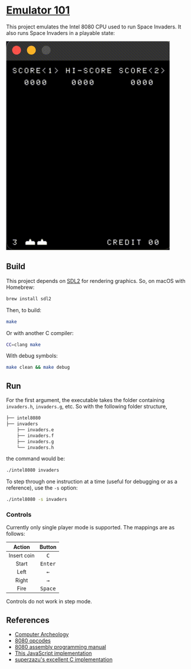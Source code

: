 # [Emulator 101](http://emulator101.com/)

This project emulates the Intel 8080 CPU used to run Space Invaders. It also runs Space Invaders in a playable state:

![Attract mode](img/demo.gif)

## Build

This project depends on [SDL2](https://www.libsdl.org/) for rendering graphics. So, on macOS with Homebrew:

```bash
brew install sdl2
```

Then, to build:

```bash
make
```

Or with another C compiler:

```bash
CC=clang make
```

With debug symbols:

```bash
make clean && make debug
```

## Run

For the first argument, the executable takes the folder containing `invaders.h`, `invaders.g`, etc. So with the following folder structure,

```plain
├── intel8080
├── invaders
    ├── invaders.e
    ├── invaders.f
    ├── invaders.g
    └── invaders.h
```

the command would be:

```bash
./intel8080 invaders
```

To step through one instruction at a time (useful for debugging or as a reference), use the `-s` option:

```bash
./intel8080 -s invaders
```

### Controls

Currently only single player mode is supported. The mappings are as follows:

|Action|Button|
|:---:|:---:|
|Insert coin|<kbd>C</kbd>|
|Start|<kbd>Enter</kbd>|
|Left|<kbd>←</kbd>|
|Right|<kbd>→</kbd>|
|Fire|<kbd>Space</kbd>|

Controls do not work in step mode.

## References

* [Computer Archeology](http://computerarcheology.com/Arcade/SpaceInvaders/Hardware.html)
* [8080 opcodes](http://www.emulator101.com/reference/8080-by-opcode.html)
* [8080 assembly programming manual](http://altairclone.com/downloads/manuals/8080%20Programmers%20Manual.pdf)
* [This JavaScript implementation](https://bluishcoder.co.nz/js8080/)
* [superzazu's excellent C implementation](https://github.com/superzazu/8080)
